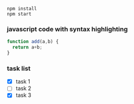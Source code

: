 ```
npm install 
npm start
```
### javascript code with syntax highlighting
```javascript
function add(a,b) {
  return a+b;
}

```

### task list
* [x] task 1
* [ ] task 2
* [x] task 3
